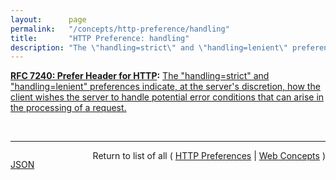 ```yaml
---
layout:      page
permalink:   "/concepts/http-preference/handling"
title:       "HTTP Preference: handling"
description: "The \"handling=strict\" and \"handling=lenient\" preferences indicate, at the server's discretion, how the client wishes the server to handle potential error conditions that can arise in the processing of a request."
---
```


**[RFC 7240: Prefer Header for HTTP](/specs/IETF/RFC/7240 "This specification defines an HTTP header field that can be used by a client to request that certain behaviors be employed by a server while processing a request."):** [The "handling=strict" and "handling=lenient" preferences indicate, at the server's discretion, how the client wishes the server to handle potential error conditions that can arise in the processing of a request.](http://tools.ietf.org/html/rfc7240#section-4.4 "Read documentation for HTTP Preference &#34;handling&#34;")

<br/>
<hr/>

<p style="float : left"><a href="./handling.json" title="JSON representing this particular Web Concept value">JSON</a></p>
<p style="text-align: right">Return to list of all ( <a href="../http-preferences">HTTP Preferences</a> | <a href="../">Web Concepts</a> )</p>
